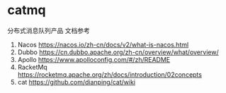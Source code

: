 # catmq
分布式消息队列产品
文档参考
1. Nacos   https://nacos.io/zh-cn/docs/v2/what-is-nacos.html
2. Dubbo   https://cn.dubbo.apache.org/zh-cn/overview/what/overview/
3. Apollo  https://www.apolloconfig.com/#/zh/README
4. RacketMq https://rocketmq.apache.org/zh/docs/introduction/02concepts
5. cat https://github.com/dianping/cat/wiki

